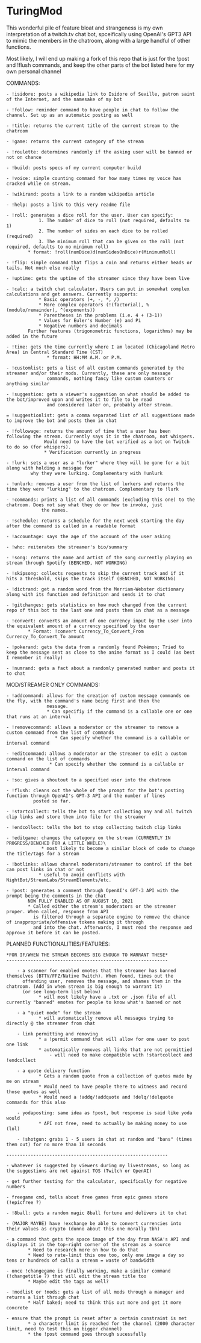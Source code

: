 # TuringMod

This wonderful pile of feature bloat and strangeness is my own interpretation of a twitch.tv chat bot, spceifically 
using OpenAI's GPT3 API to mimic the members in the chatroom, along with a large handful of other functions.

Most likely, I will end up making a fork of this repo that is just for the !post and !flush commands, and keep the other parts of the
bot listed here for my own personal channel

COMMANDS: 

	- !isidore: posts a wikipedia link to Isidore of Seville, patron saint of the Internet, and the namesake of my bot

	- !follow: reminder command to have people in chat to follow the channel. Set up as an automatic posting as well

	- !title: returns the current title of the current stream to the chatroom

	- !game: returns the current category of the stream

	- !roulette: determines randomly if the asking user will be banned or not on chance

	- !build: posts specs of my current computer build

	- !voice: simple counting command for how many times my voice has cracked while on stream. 

	- !wikirand: posts a link to a random wikipedia article

	- !help: posts a link to this very readme file

	- !roll: generates a dice roll for the user. User can specify:
				1. The number of dice to roll (not required, defaults to 1)
				2. The number of sides on each dice to be rolled (required)
				3. The minimum roll that can be given on the roll (not required, defaults to no minimum roll)
			* format: !roll(numDice)d(numSidesOnDice)r(MinimumRoll)

	- !flip: simple command that flips a coin and returns either heads or tails. Not much else really

	- !uptime: gets the uptime of the streamer since they have been live

	- !calc: a twitch chat calculator. Users can put in somewhat complex calculations and get answers. Currently supports:
				* Basic operators (+, -, *, /)
				* More complex operators (!(factorial), %(modulo/remainder), ^(exponents))
				* Parentheses in the problems (i.e. 4 + (3-1))
				* Values for Euler's Number (e) and Pi
				* Negative numbers and decimals
			Further features (trigonometric functions, logarithms) may be added in the future

	- !time: gets the time currently where I am located (Chicagoland Metro Area) in Central Standard Time (CST)
				   * format: HH:MM A.M. or P.M.

	- !customlist: gets a list of all custom commands generated by the streamer and/or their mods. Currently, these are only message 
	               commands, nothing fancy like custom counters or anything similar

	- !suggestion: gets a viewer's suggestion on what should be added to the bot/improved upon and writes it to file to be read
				   and considered later on, probably after stream. 

	= !suggestionlist: gets a comma separated list of all suggestions made to improve the bot and posts them in chat

	- !followage: returns the amount of time that a user has been following the stream. Currently says it in the chatroom, not whispers. 
				  Would need to have the bot verified as a bot on Twitch to do so (for whispers).
				  * Verification currently in progress

	- !lurk: sets a user as a "lurker" where they will be gone for a bit along with holding a messgae for 
			 why they were lurking. Complementary with !unlurk

	- !unlurk: removes a user from the list of lurkers and returns the time they were "lurking" to the chatroom. Complementary to !lurk

	- !commands: prints a list of all commands (excluding this one) to the chatroom. Does not say what they do or how to invoke, just 
				 the names. 
	
	- !schedule: returns a schedule for the next week starting the day after the command is called in a readable format

	- !accountage: says the age of the account of the user asking

	- !who: reiterates the streamer's bio/summary

	- !song: returns the name and artist of the song currently playing on stream through Spotify (BENCHED, NOT WORKING)

	- !skipsong: collects requests to skip the current track and if it hits a threshold, skips the track itself (BENCHED, NOT WORKING)

	- !dictrand: get a random word from the Merriam-Webster dictionary along with its function and definition and sends it to chat

	- !gitchanges: gets statistics on how much changed from the current repo of this bot to the last one and posts them in chat as a message

	- !convert: converts an amount of one currency input by the user into the equivalent amount of a currency specified by the user
			* Format: !convert Currency_To_Convert_From Currency_To_Convert_To amount

	- !pokerand: gets the data from a randomly found Pokémon; Tried to keep the message sent as close to the anime format as I could (as best I remember it really)

	- !numrand: gets a fact about a randomly generated number and posts it to chat


MOD/STREAMER ONLY COMMANDS:

	- !addcommand: allows for the creation of custom message commands on the fly, with the command's name being first and then the
				   message. 
				   * Can specifiy if the command is a callable one or one that runs at an interval

	- !removecommand: allows a moderator or the streamer to remove a custom command from the list of commands
					  * Can specify whether the command is a callable or interval command

	- !editcommand: allows a moderator or the streamer to edit a custom command on the list of commands
					* Can specify whether the command is a callable or interval command

	- !so: gives a shoutout to a specified user into the chatroom

	- !flush: cleans out the whole of the prompt for the bot's posting function through OpenAI's GPT-3 API and the number of lines
			  posted so far.

	- !startcollect: tells the bot to start collecting any and all twitch clip links and store them into file for the streamer

	- !endcollect: tells the bot to stop collecting twitch clip links
			  
	- !editgame: changes the category on the stream (CURRENTLY IN PROGRESS/BENCHED FOR A LITTLE WHILE)\
				 * most likely to become a similar block of code to change the title/tags for a stream

	- !botlinks: allows channel moderators/streamer to control if the bot can post links in chat or not
				* useful to avoid conflicts with NightBot/StreamLabs/StreamElements/etc.

	- !post: generates a comment through OpenAI's GPT-3 API with the prompt being the comments in the chat
			NOW FULLY ENABLED AS OF AUGUST 10, 2021
			* Called either the stream's moderators or the streamer proper. When called, response from API
			  is filtered through a separate engine to remove the chance of inappropriate/offensive tokens making it through
			  and into the chat. Afterwards, I must read the response and approve it before it can be posted. 


PLANNED FUNCTIONALITIES/FEATURES:

	*FOR IF/WHEN THE STREAM BECOMES BIG ENOUGH TO WARRANT THESE*
	------------------------------------------------------------

		- a scanner for enabled emotes that the streamer has banned themselves (BTTV/FFZ/Native Twitch). When found, times out the 
		  offending user, removes the message, and shames them in the chatroom. (Add in when stream is big enough to warrant it)
		  (or see long-term list below)
				* will most likely have a .txt or .json file of all currently "banned" emotes for people to know what's banned or not

		- a "quiet mode" for the stream
				* will automatically remove all messages trying to directly @ the streamer from chat

		- link permitting and removing
				* a !permit command that will allow for one user to post one link
				* automatically removes all links that are not permittied
					- will need to make compatible with !startcollect and !endcollect

		- a quote delivery function
				* Gets a random quote from a collection of quotes made by me on stream
				* Would need to have people there to witness and record those quotes as well
				* Would need a !addq/!addquote and !delq/!delquote commands for this also

		- yodaposting: same idea as !post, but response is said like yoda would
				* API not free, need to actually be making money to use (lol)
		
		- !shotgun: grabs 1 - 5 users in chat at random and "bans" (times them out) for no more than 10 seconds

	------------------------------------------------------------

	- whatever is suggested by viewers during my livestreams, so long as the suggestions are not against TOS (Twitch or OpenAI)

	- get further testing for the calculator, specifically for negative numbers

	- freegame cmd, tells about free games from epic games store (!epicfree ?)

	- !8ball: gets a random magic 8ball fortune and delivers it to chat

	- (MAJOR MAYBE) have !exchange be able to convert currencies into their values as crypto (dunno about this one morally tbh)

	- a command that gets the space image of the day from NASA's API and displays it in the top-right corner of the stream as a source
			* Need to research more on how to do that
			* Need to rate-limit this one too, only one image a day so tens or hundreds of calls a stream = waste of bandwidth

	- once !changegame is finally working, make a similar command (!changetitle ?) that will edit the stream title too
			* Maybe edit the tags as well?

	- !modlist or !mods: gets a list of all mods through a manager and returns a list through chat
			* Half baked; need to think this out more and get it more concrete

	- ensure that the prompt is reset after a certain constraint is met
			* a character limit is reached for the channel (2000 character limit, need to test this on bigger channel)
			* the !post command goes through sucessfully